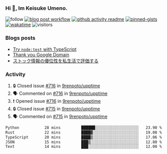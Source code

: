 ### Hi 👋, Im Keisuke Umeno.

<!--
**9renpoto/9renpoto** is a ✨ _special_ ✨ repository because its `README.md` (this file) appears on your GitHub profile.

Here are some ideas to get you started:

- 🔭 I’m currently working on ...
- 🌱 I’m currently learning ...
- 👯 I’m looking to collaborate on ...
- 🤔 I’m looking for help with ...
- 💬 Ask me about ...
- 📫 How to reach me: ...
- 😄 Pronouns: ...
- ⚡ Fun fact: ...
-->

![follow](https://img.shields.io/github/followers/9renpoto?label=Follow&style=social)
[![blog post workflow](https://github.com/9renpoto/9renpoto/actions/workflows/blog.yml/badge.svg)](https://github.com/9renpoto/9renpoto/actions/workflows/blog.yml)
[![github activity readme](https://github.com/9renpoto/9renpoto/actions/workflows/activity.yml/badge.svg)](https://github.com/9renpoto/9renpoto/actions/workflows/activity.yml)
[![pinned-gists](https://github.com/9renpoto/9renpoto/actions/workflows/pin-gist.yml/badge.svg)](https://github.com/9renpoto/9renpoto/actions/workflows/pin-gist.yml)
[![wakatime](https://github.com/9renpoto/9renpoto/actions/workflows/waka-readme-status.yml/badge.svg)](https://github.com/9renpoto/9renpoto/actions/workflows/waka-readme-status.yml)
![visitors](https://komarev.com/ghpvc/?username=9renpoto&label=Profile%20views&color=0e75b6&style=flat)

### Blogs posts

<!-- BLOG-POST-LIST:START -->
- [Try `node:test` with TypeScript](https://9renpoto.win/entry/2023/07/23/node-test-runner)
- [Thank you Google Domain](https://9renpoto.win/entry/2023/07/08/new-domain)
- [ストック情報の優位性を私生活で評価する](https://9renpoto.win/entry/2023/05/28/stock)
<!-- BLOG-POST-LIST:END -->

### Activity

<!--START_SECTION:activity-->
1. 🔒 Closed issue [#716](https://github.com/9renpoto/upptime/issues/716) in [9renpoto/upptime](https://github.com/9renpoto/upptime)
2. 🗣 Commented on [#716](https://github.com/9renpoto/upptime/issues/716#issuecomment-1685418925) in [9renpoto/upptime](https://github.com/9renpoto/upptime)
3. ❗ Opened issue [#716](https://github.com/9renpoto/upptime/issues/716) in [9renpoto/upptime](https://github.com/9renpoto/upptime)
4. 🔒 Closed issue [#715](https://github.com/9renpoto/upptime/issues/715) in [9renpoto/upptime](https://github.com/9renpoto/upptime)
5. 🗣 Commented on [#715](https://github.com/9renpoto/upptime/issues/715#issuecomment-1685315832) in [9renpoto/upptime](https://github.com/9renpoto/upptime)
<!--END_SECTION:activity-->

<!--START_SECTION:waka-->

```txt
Python           28 mins         ██████░░░░░░░░░░░░░░░░░░░   23.90 %
Rust             22 mins         ████▓░░░░░░░░░░░░░░░░░░░░   19.08 %
TypeScript       20 mins         ████▒░░░░░░░░░░░░░░░░░░░░   17.06 %
JSON             15 mins         ███▒░░░░░░░░░░░░░░░░░░░░░   12.80 %
Text             14 mins         ███░░░░░░░░░░░░░░░░░░░░░░   12.00 %
```

<!--END_SECTION:waka-->
